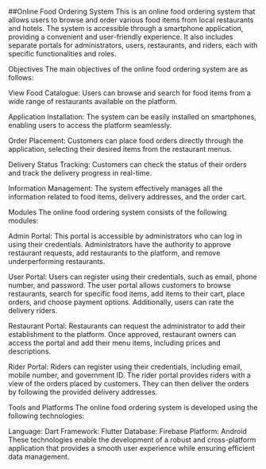 ##Online Food Ordering System
This is an online food ordering system that allows users to browse and order various food items from local restaurants and hotels. The system is accessible through a smartphone application, providing a convenient and user-friendly experience. It also includes separate portals for administrators, users, restaurants, and riders, each with specific functionalities and roles.

Objectives
The main objectives of the online food ordering system are as follows:

View Food Catalogue: Users can browse and search for food items from a wide range of restaurants available on the platform.

Application Installation: The system can be easily installed on smartphones, enabling users to access the platform seamlessly.

Order Placement: Customers can place food orders directly through the application, selecting their desired items from the restaurant menus.

Delivery Status Tracking: Customers can check the status of their orders and track the delivery progress in real-time.

Information Management: The system effectively manages all the information related to food items, delivery addresses, and the order cart.

Modules
The online food ordering system consists of the following modules:

Admin Portal: This portal is accessible by administrators who can log in using their credentials. Administrators have the authority to approve restaurant requests, add restaurants to the platform, and remove underperforming restaurants.

User Portal: Users can register using their credentials, such as email, phone number, and password. The user portal allows customers to browse restaurants, search for specific food items, add items to their cart, place orders, and choose payment options. Additionally, users can rate the delivery riders.

Restaurant Portal: Restaurants can request the administrator to add their establishment to the platform. Once approved, restaurant owners can access the portal and add their menu items, including prices and descriptions.

Rider Portal: Riders can register using their credentials, including email, mobile number, and government ID. The rider portal provides riders with a view of the orders placed by customers. They can then deliver the orders by following the provided delivery addresses.

Tools and Platforms
The online food ordering system is developed using the following technologies:

Language: Dart
Framework: Flutter
Database: Firebase
Platform: Android
These technologies enable the development of a robust and cross-platform application that provides a smooth user experience while ensuring efficient data management.

